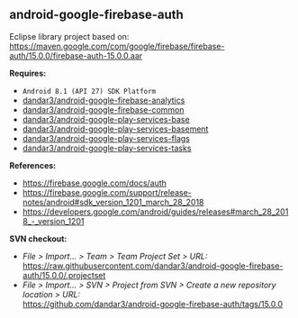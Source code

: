 ## android-google-firebase-auth

Eclipse library project based on:<br/>
https://maven.google.com/com/google/firebase/firebase-auth/15.0.0/firebase-auth-15.0.0.aar

**Requires:**
- `Android 8.1 (API 27) SDK Platform`
- [dandar3/android-google-firebase-analytics](https://github.com/dandar3/android-google-firebase-analytics/tree/15.0.0)
- [dandar3/android-google-firebase-common](https://github.com/dandar3/android-google-firebase-common/tree/15.0.0)
- [dandar3/android-google-play-services-base](https://github.com/dandar3/android-google-play-services-base/tree/15.0.0)
- [dandar3/android-google-play-services-basement](https://github.com/dandar3/android-google-play-services-basement/tree/15.0.0)
- [dandar3/android-google-play-services-flags](https://github.com/dandar3/android-google-play-services-flags/tree/15.0.0)
- [dandar3/android-google-play-services-tasks](https://github.com/dandar3/android-google-play-services-tasks/tree/15.0.0)

**References:**
- https://firebase.google.com/docs/auth
- https://firebase.google.com/support/release-notes/android#sdk_version_1201_march_28_2018
- https://developers.google.com/android/guides/releases#march_28_2018_-_version_1201

**SVN checkout:**
- _File > Import... > Team > Team Project Set > URL:_<br/>
  https://raw.githubusercontent.com/dandar3/android-google-firebase-auth/15.0.0/.projectset
- _File > Import... > SVN > Project from SVN > Create a new repository location > URL:_<br/> 
  https://github.com/dandar3/android-google-firebase-auth/tags/15.0.0